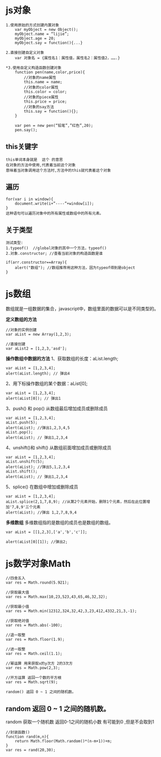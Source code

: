 # js对象

```
1.使用原始的方式创建内置对象
    var myObject = new Object();
    myObject.name = “lijie”;
    myObject.age = 20;
    myObject.say = function(){...}

2.直接创建自定义对象
    var 对象名 = {属性名1：属性值，属性名2：属性值2，…….}

*3.使用自定义构造函数创建对象
    function pen(name,color,price){
        //对象的name属性
        this.name = name;
        //对象的color属性
        this.color = color;
        //对象的piece属性
        this.price = price;
        //对象的say方法
        this.say = function(){};
    }

    var pen = new pen(“铅笔”,”红色”,20);
    pen.say();

```

## this关键字

```
this单词本身就是  这个 的意思
在对象的方法中使用,代表着当前这个对象
意味着当对象调用这个方法时,方法中的this就代表着这个对象

```

## 遍历

```
for(var i in window){
    document.write(i+”----”+window[i]);
}
这种语句可以遍历对象中的所有属性或数组中的所有元素。

```

## 关于类型

```
测试类型:
1.typeof()  //global对象的其中一个方法，typeof()
2.对象.constructor; //查看当前对象的构造函数是谁

if(arr.constructor==Array){
    alert("数组"); //数组推荐用这种方法，因为typeof得到是object
}
```

# js数组

数组就是一组数据的集合，javascript中，数组里面的数据可以是不同类型的。

**定义数组的方法**

```
//对象的实例创建
var aList = new Array(1,2,3);

//直接创建
var aList2 = [1,2,3,'asd'];

```

**操作数组中数据的方法**
1、获取数组的长度：aList.length;

```
var aList = [1,2,3,4];
alert(aList.length); // 弹出4

```

2、用下标操作数组的某个数据：aList[0];

```
var aList = [1,2,3,4];
alert(aList[0]); // 弹出1

```

3、push() 和 pop() 从数组最后增加成员或删除成员

```
var aList = [1,2,3,4];
aList.push(5);
alert(aList); //弹出1,2,3,4,5
aList.pop();
alert(aList); // 弹出1,2,3,4

```

4、unshift()和 shift() 从数组前面增加成员或删除成员

```
var aList = [1,2,3,4];
aList.unshift(5);
alert(aList); //弹出5,1,2,3,4
aList.shift();
alert(aList); // 弹出1,2,3,4

```

5、splice() 在数组中增加或删除成员

```
var aList = [1,2,3,4];
aList.splice(2,1,7,8,9); //从第2个元素开始，删除1个元素，然后在此位置增加'7,8,9'三个元素
alert(aList); //弹出 1,2,7,8,9,4

```

**多维数组**
多维数组指的是数组的成员也是数组的数组。

```
var aList = [[1,2,3],['a','b','c']];

alert(aList[0][1]); //弹出2;
```

# js数学对象Math

```
//四舍五入
var res = Math.round(5.921);

//获取最大值
var res = Math.max(10,23,523,43,65,46,32,32);

//获取最小值
var res = Math.min(12312,324,32,42,3,23,412,4332,21,3,-1);

//获取绝对值
var res = Math.abs(-100);

//退一取整
var res = Math.floor(1.9);

//进一取整
var res = Math.ceil(1.1);

//幂运算 用来获取x的y次方 2的3次方
var res = Math.pow(2,3);

//开方运算 返回一个数的平方根
var res = Math.sqrt(9);

random() 返回 0 ~ 1 之间的随机数。
```

## random 返回 0 ~ 1 之间的随机数。

random 获取一个随机数 返回0-1之间的随机小数 有可能到0 ,但是不会取到1

```
//封装函数() 
function rand(m,n){
    return Math.floor(Math.random()*(n-m+1))+m;
}
var res = rand(20,30);
```

